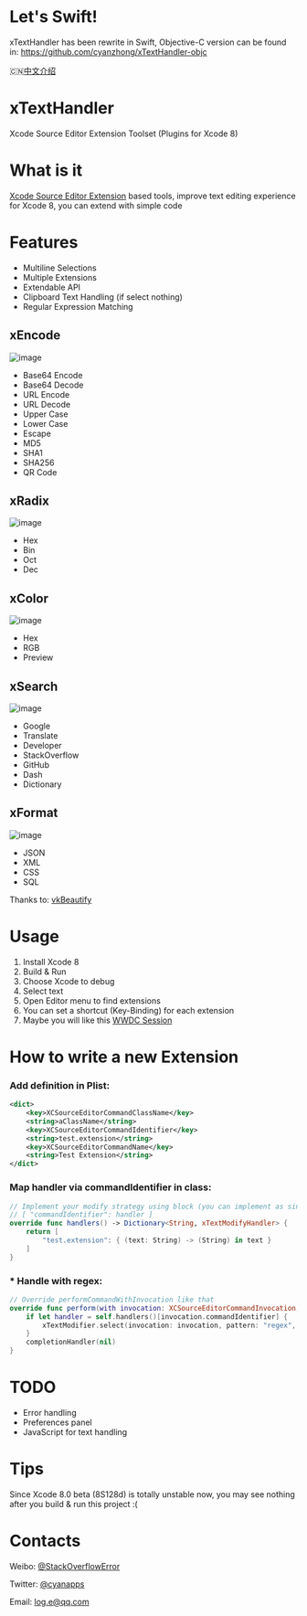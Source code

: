 # Let's Swift!
xTextHandler has been rewrite in Swift, Objective-C version can be found in: https://github.com/cyanzhong/xTextHandler-objc

🇨🇳[中文介绍](https://github.com/cyanzhong/xTextHandler/blob/master/README_CN.md)

# xTextHandler
Xcode Source Editor Extension Toolset (Plugins for Xcode 8)

# What is it
[Xcode Source Editor Extension](https://developer.apple.com/videos/play/wwdc2016/414/) based tools, improve text editing experience for Xcode 8, you can extend with simple code

# Features
- Multiline Selections
- Multiple Extensions
- Extendable API
- Clipboard Text Handling (if select nothing)
- Regular Expression Matching

## xEncode
![image](https://raw.githubusercontent.com/cyanzhong/xTextHandler/master/GIFs/xEncode.gif)
- Base64 Encode
- Base64 Decode
- URL Encode
- URL Decode
- Upper Case
- Lower Case
- Escape
- MD5
- SHA1
- SHA256
- QR Code

## xRadix
![image](https://raw.githubusercontent.com/cyanzhong/xTextHandler/master/GIFs/xRadix.gif)
- Hex
- Bin
- Oct
- Dec

## xColor
![image](https://raw.githubusercontent.com/cyanzhong/xTextHandler/master/GIFs/xColor.gif)
- Hex
- RGB
- Preview

## xSearch
![image](https://raw.githubusercontent.com/cyanzhong/xTextHandler/master/GIFs/xSearch.gif)
- Google
- Translate
- Developer
- StackOverflow
- GitHub
- Dash
- Dictionary

## xFormat
![image](https://raw.githubusercontent.com/cyanzhong/xTextHandler/master/GIFs/xFormat.gif)
- JSON
- XML
- CSS
- SQL

Thanks to: [vkBeautify](https://github.com/vkiryukhin/vkBeautify)

# Usage
1. Install Xcode 8
2. Build & Run
3. Choose Xcode to debug
4. Select text
5. Open Editor menu to find extensions
6. You can set a shortcut (Key-Binding) for each extension
7. Maybe you will like this [WWDC Session](https://developer.apple.com/videos/play/wwdc2016/414/)

# How to write a new Extension
### Add definition in Plist:
```xml
<dict>
    <key>XCSourceEditorCommandClassName</key>
    <string>aClassName</string>
    <key>XCSourceEditorCommandIdentifier</key>
    <string>test.extension</string>
    <key>XCSourceEditorCommandName</key>
    <string>Test Extension</string>
</dict>
```
### Map handler via commandIdentifier in class:
```swift
// Implement your modify strategy using block (you can implement as singleton dict)
// [ "commandIdentifier": handler ]
override func handlers() -> Dictionary<String, xTextModifyHandler> {
    return [
        "test.extension": { (text: String) -> (String) in text }
    ]
}
```
### * Handle with regex:
```swift
// Override performCommandWithInvocation like that
override func perform(with invocation: XCSourceEditorCommandInvocation, completionHandler: (NSError?) -> Void) {
    if let handler = self.handlers()[invocation.commandIdentifier] {
        xTextModifier.select(invocation: invocation, pattern: "regex", handler: handler)
    }
    completionHandler(nil)
}
```

# TODO
- Error handling
- Preferences panel
- JavaScript for text handling

# Tips
Since Xcode 8.0 beta (8S128d) is totally unstable now, you may see nothing after you build & run this project :(

# Contacts
Weibo: [@StackOverflowError](http://weibo.com/0x00eeee/)

Twitter: [@cyanapps](https://twitter.com/cyanapps)

Email: [log.e@qq.com](mailto:log.e@qq.com)
